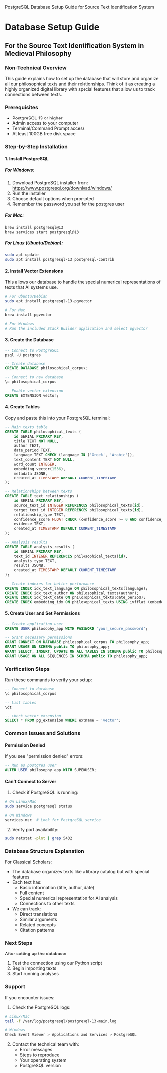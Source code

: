 PostgreSQL Database Setup Guide for Source Text Identification System

# Database Setup Guide
## For the Source Text Identification System in Medieval Philosophy

### Non-Technical Overview
This guide explains how to set up the database that will store and organize all our philosophical texts and their relationships. Think of it as creating a highly organized digital library with special features that allow us to track connections between texts.

### Prerequisites
- PostgreSQL 13 or higher
- Admin access to your computer
- Terminal/Command Prompt access
- At least 100GB free disk space

### Step-by-Step Installation

#### 1. Install PostgreSQL
##### For Windows:
1. Download PostgreSQL installer from: https://www.postgresql.org/download/windows/
2. Run the installer
3. Choose default options when prompted
4. Remember the password you set for the postgres user

##### For Mac:
```bash
brew install postgresql@13
brew services start postgresql@13
```

##### For Linux (Ubuntu/Debian):
```bash
sudo apt update
sudo apt install postgresql-13 postgresql-contrib
```

#### 2. Install Vector Extensions
This allows our database to handle the special numerical representations of texts that AI systems use.

```bash
# For Ubuntu/Debian
sudo apt install postgresql-13-pgvector

# For Mac
brew install pgvector

# For Windows
# Run the included Stack Builder application and select pgvector
```

#### 3. Create the Database

```sql
-- Connect to PostgreSQL
psql -U postgres

-- Create database
CREATE DATABASE philosophical_corpus;

-- Connect to new database
\c philosophical_corpus

-- Enable vector extension
CREATE EXTENSION vector;
```

#### 4. Create Tables
Copy and paste this into your PostgreSQL terminal:

```sql
-- Main texts table
CREATE TABLE philosophical_texts (
    id SERIAL PRIMARY KEY,
    title TEXT NOT NULL,
    author TEXT,
    date_period TEXT,
    language TEXT CHECK (language IN ('Greek', 'Arabic')),
    text_content TEXT NOT NULL,
    word_count INTEGER,
    embedding vector(1536),
    metadata JSONB,
    created_at TIMESTAMP DEFAULT CURRENT_TIMESTAMP
);

-- Relationships between texts
CREATE TABLE text_relationships (
    id SERIAL PRIMARY KEY,
    source_text_id INTEGER REFERENCES philosophical_texts(id),
    target_text_id INTEGER REFERENCES philosophical_texts(id),
    relationship_type TEXT,
    confidence_score FLOAT CHECK (confidence_score >= 0 AND confidence_score <= 1),
    evidence TEXT,
    created_at TIMESTAMP DEFAULT CURRENT_TIMESTAMP
);

-- Analysis results
CREATE TABLE analysis_results (
    id SERIAL PRIMARY KEY,
    text_id INTEGER REFERENCES philosophical_texts(id),
    analysis_type TEXT,
    results JSONB,
    created_at TIMESTAMP DEFAULT CURRENT_TIMESTAMP
);

-- Create indexes for better performance
CREATE INDEX idx_text_language ON philosophical_texts(language);
CREATE INDEX idx_text_author ON philosophical_texts(author);
CREATE INDEX idx_text_date ON philosophical_texts(date_period);
CREATE INDEX embedding_idx ON philosophical_texts USING ivfflat (embedding vector_cosine_ops);
```

#### 5. Create User and Set Permissions

```sql
-- Create application user
CREATE USER philosophy_app WITH PASSWORD 'your_secure_password';

-- Grant necessary permissions
GRANT CONNECT ON DATABASE philosophical_corpus TO philosophy_app;
GRANT USAGE ON SCHEMA public TO philosophy_app;
GRANT SELECT, INSERT, UPDATE ON ALL TABLES IN SCHEMA public TO philosophy_app;
GRANT USAGE ON ALL SEQUENCES IN SCHEMA public TO philosophy_app;
```

### Verification Steps
Run these commands to verify your setup:

```sql
-- Connect to database
\c philosophical_corpus

-- List tables
\dt

-- Check vector extension
SELECT * FROM pg_extension WHERE extname = 'vector';
```

### Common Issues and Solutions

#### Permission Denied
If you see "permission denied" errors:
```sql
-- Run as postgres user
ALTER USER philosophy_app WITH SUPERUSER;
```

#### Can't Connect to Server
1. Check if PostgreSQL is running:
```bash
# On Linux/Mac
sudo service postgresql status

# On Windows
services.msc  # Look for PostgreSQL service
```

2. Verify port availability:
```bash
sudo netstat -plnt | grep 5432
```

### Database Structure Explanation

For Classical Scholars:
- The database organizes texts like a library catalog but with special features
- Each text has:
  - Basic information (title, author, date)
  - Full content
  - Special numerical representation for AI analysis
  - Connections to other texts
- We can track:
  - Direct translations
  - Similar arguments
  - Related concepts
  - Citation patterns

### Next Steps
After setting up the database:
1. Test the connection using our Python script
2. Begin importing texts
3. Start running analyses

### Support
If you encounter issues:
1. Check the PostgreSQL logs:
```bash
# Linux/Mac
tail -f /var/log/postgresql/postgresql-13-main.log

# Windows
Check Event Viewer > Applications and Services > PostgreSQL
```

2. Contact the technical team with:
   - Error messages
   - Steps to reproduce
   - Your operating system
   - PostgreSQL version
